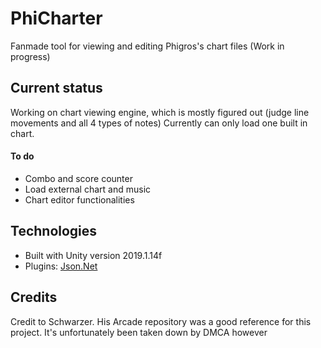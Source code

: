 # PhiCharter
Fanmade tool for viewing and editing Phigros's chart files (Work in progress)

## Current status
Working on chart viewing engine, which is mostly figured out (judge line movements and all 4  types of notes)
Currently can only load one built in chart. 

#### To do
* Combo and score counter
* Load external chart and music
* Chart editor functionalities

## Technologies
* Built with Unity version 2019.1.14f
* Plugins: [Json.Net](https://github.com/JamesNK/Newtonsoft.Json)

## Credits
Credit to Schwarzer. His Arcade repository was a good reference for this project. It's unfortunately been taken down by DMCA however
